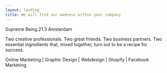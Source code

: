 ```yaml
---
layout: landing
title: We will find our madness within your company
---
```



Supreme Being 21.3 Amsterdam

Two creative professionals. Two great friends. Two business partners. Two essential ingredients that, mixed together, turn out to be a recipe for success.

Online Marketing | Graphic Design | Webdesign | Shopify | Facebook Marketing